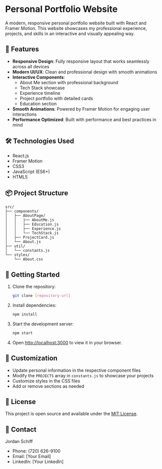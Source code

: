 # Personal Portfolio Website

A modern, responsive personal portfolio website built with React and Framer Motion. This website showcases my professional experience, projects, and skills in an interactive and visually appealing way.

## 🚀 Features

- **Responsive Design**: Fully responsive layout that works seamlessly across all devices
- **Modern UI/UX**: Clean and professional design with smooth animations
- **Interactive Components**: 
  - About Me section with professional background
  - Tech Stack showcase
  - Experience timeline
  - Project portfolio with detailed cards
  - Education section
- **Smooth Animations**: Powered by Framer Motion for engaging user interactions
- **Performance Optimized**: Built with performance and best practices in mind

## 🛠️ Technologies Used

- React.js
- Framer Motion
- CSS3
- JavaScript (ES6+)
- HTML5

## 📦 Project Structure

```
src/
├── components/
│   ├── AboutPage/
│   │   ├── AboutMe.js
│   │   ├── Education.js
│   │   ├── Experience.js
│   │   └── TechStack.js
│   ├── ProjectCard.js
│   └── About.js
├── util/
│   └── constants.js
└── styles/
    └── About.css
```

## 🚀 Getting Started

1. Clone the repository:
   ```bash
   git clone [repository-url]
   ```

2. Install dependencies:
   ```bash
   npm install
   ```

3. Start the development server:
   ```bash
   npm start
   ```

4. Open [http://localhost:3000](http://localhost:3000) to view it in your browser.

## 🎨 Customization

- Update personal information in the respective component files
- Modify the `PROJECTS` array in `constants.js` to showcase your projects
- Customize styles in the CSS files
- Add or remove sections as needed

## 📝 License

This project is open source and available under the [MIT License](LICENSE).

## 👤 Contact

Jordan Schiff
- Phone: (720) 626-9100
- Email: [Your Email]
- LinkedIn: [Your LinkedIn]
